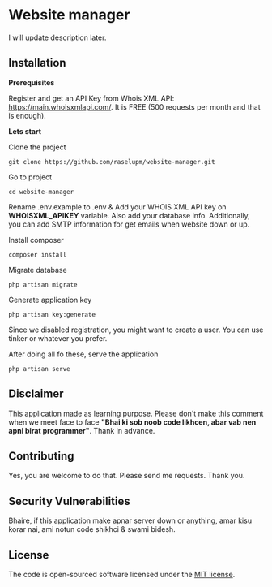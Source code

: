 # Website manager

I will update description later. 

## Installation

**Prerequisites**

Register and get an API Key from Whois XML API: https://main.whoisxmlapi.com/. It is FREE (500 requests per month and that is enough).

**Lets start**

Clone the project 

`git clone https://github.com/raselupm/website-manager.git`

Go to project 

`cd website-manager`

Rename .env.example to .env & Add your WHOIS XML API key on **WHOISXML_APIKEY** variable. Also add your database info. Additionally, you can add SMTP information for get emails when website down or up.

Install composer

`composer install`

Migrate database

`php artisan migrate`

Generate application key 

`php artisan key:generate`

Since we disabled registration, you might want to create a user. You can use tinker or whatever you prefer.

After doing all fo these, serve the application

`php artisan serve`


## Disclaimer

This application made as learning purpose. Please don't make this comment when we meet face to face **"Bhai ki sob noob code likhcen, abar vab nen apni birat programmer"**. Thank in advance.


## Contributing

Yes, you are welcome to do that. Please send me requests. Thank you. 


## Security Vulnerabilities

Bhaire, if this application make apnar server down or anything, amar kisu korar nai, ami notun code shikhci & swami bidesh. 

## License

The code is open-sourced software licensed under the [MIT license](https://opensource.org/licenses/MIT).
